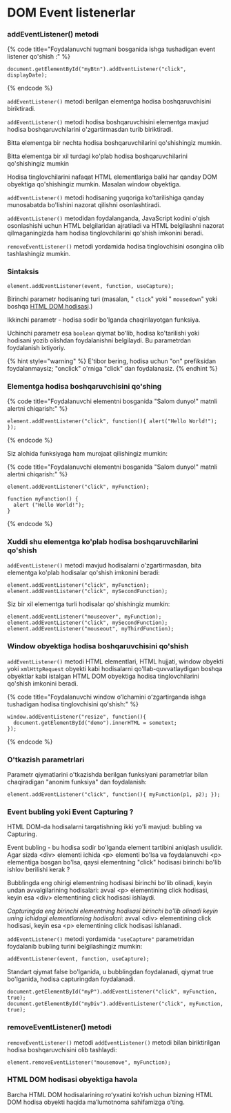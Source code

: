 # DOM Event listenerlar

### addEventListener() metodi

{% code title="Foydalanuvchi tugmani bosganida ishga tushadigan event listener qo'shish :" %}
```
document.getElementById("myBtn").addEventListener("click", displayDate);
```
{% endcode %}

`addEventListener()` metodi berilgan elementga hodisa boshqaruvchisini biriktiradi.

`addEventListener()` metodi hodisa boshqaruvchisini elementga mavjud hodisa boshqaruvchilarini o'zgartirmasdan turib biriktiradi.

Bitta elementga bir nechta hodisa boshqaruvchilarini qo'shishingiz mumkin.

Bitta elementga bir xil turdagi ko'plab hodisa boshqaruvchilarini qo'shishingiz mumkin

Hodisa tinglovchilarini nafaqat HTML elementlariga balki har qanday DOM obyektiga qo'shishingiz mumkin. Masalan window obyektiga.

`addEventListener()` metodi hodisaning yuqoriga ko'tarilishiga qanday munosabatda bo'lishini nazorat qilishni osonlashtiradi.

`addEventListener()` metodidan foydalanganda, JavaScript kodini o'qish osonlashishi uchun HTML belgilaridan ajratiladi va HTML belgilashni nazorat qilmaganingizda ham hodisa tinglovchilarini qo'shish imkonini beradi.

`removeEventListener()` metodi yordamida hodisa tinglovchisini osongina olib tashlashingiz mumkin.

### Sintaksis

```
element.addEventListener(event, function, useCapture);
```

Birinchi parametr hodisaning turi (masalan, " `click`" yoki " `mousedown`" yoki boshqa [HTML DOM hodisasi](https://www-w3schools-com.translate.goog/jsref/dom\_obj\_event.asp?\_x\_tr\_sl=de&\_x\_tr\_tl=uz&\_x\_tr\_hl=en&\_x\_tr\_pto=wapp).)

Ikkinchi parametr - hodisa sodir bo'lganda chaqirilayotgan funksiya.

Uchinchi parametr esa `boolean` qiymat boʻlib, hodisa ko'tarilishi yoki hodisani yozib olishdan foydalanishni belgilaydi. Bu parametrdan foydalanish ixtiyoriy.

{% hint style="warning" %}
E'tibor bering, hodisa uchun "on" prefiksidan foydalanmaysiz; "onclick" o'rniga "click" dan foydalanasiz.
{% endhint %}

### Elementga hodisa boshqaruvchisini qo'shing

{% code title="Foydalanuvchi elementni bosganida "Salom dunyo!" matnli alertni chiqarish:" %}
```
element.addEventListener("click", function(){ alert("Hello World!"); });
```
{% endcode %}

Siz alohida funksiyaga ham murojaat qilishingiz mumkin:

{% code title="Foydalanuvchi elementni bosganida "Salom dunyo!" matnli alertni chiqarish:" %}
```
element.addEventListener("click", myFunction);

function myFunction() {
  alert ("Hello World!");
}
```
{% endcode %}

### Xuddi shu elementga ko'plab hodisa boshqaruvchilarini qo'shish

`addEventListener()` metodi mavjud hodisalarni o'zgartirmasdan, bita elementga ko'plab hodisalar qo'shish imkonini beradi:

```
element.addEventListener("click", myFunction);
element.addEventListener("click", mySecondFunction);
```

Siz bir xil elementga turli hodisalar qo'shishingiz mumkin:

```
element.addEventListener("mouseover", myFunction);
element.addEventListener("click", mySecondFunction);
element.addEventListener("mouseout", myThirdFunction);
```

### Window obyektiga hodisa boshqaruvchisini qo'shish

`addEventListener()` metodi HTML elementlari, HTML hujjati, window obyekti yoki `xmlHttpRequest` obyekti kabi hodisalarni qo'llab-quvvatlaydigan boshqa obyektlar kabi istalgan HTML DOM obyektiga hodisa tinglovchilarini qo'shish imkonini beradi.

{% code title="Foydalanuvchi window oʻlchamini oʻzgartirganda ishga tushadigan hodisa tinglovchisini qoʻshish:" %}
```
window.addEventListener("resize", function(){
  document.getElementById("demo").innerHTML = sometext;
});
```
{% endcode %}

### O'tkazish parametrlari

Parametr qiymatlarini o'tkazishda berilgan funksiyani parametrlar bilan chaqiradigan "anonim funksiya" dan foydalanish:

```
element.addEventListener("click", function(){ myFunction(p1, p2); });
```

### Event bubling yoki Event Capturing ?

HTML DOM-da hodisalarni tarqatishning ikki yo'li mavjud: bubling va Capturing.

Event bubling - bu hodisa sodir bo'lganda element tartibini aniqlash usulidir. Agar sizda \<div> elementi ichida \<p> elementi bo'lsa va foydalanuvchi \<p> ​​elementiga bosgan bo'lsa, qaysi elementning "click" hodisasi birinchi bo'lib ishlov berilishi kerak ?

Bubblingda eng ohirigi elementning hodisasi birinchi boʻlib olinadi, keyin undan avvalgilarining hodisalari: avval \<p> elementining click hodisasi, keyin esa \<div> elementining click hodisasi ishlaydi.

_Capturingda eng birinchi elementning hodisasi birinchi bo'lib olinadi keyin uning ichidagi elementlarning hodisalari_: avval \<div> elementining click hodisasi, keyin esa \<p> elementining click hodisasi ishlanadi.

`addEventListener()` metodi yordamida `"useCapture"` parametridan foydalanib bubling turini belgilashingiz mumkin:

```
addEventListener(event, function, useCapture);
```

Standart qiymat false bo'lganida, u bubblingdan foydalanadi, qiymat true bo'lganida, hodisa capturingdan foydalanadi.

```
document.getElementById("myP").addEventListener("click", myFunction, true);
document.getElementById("myDiv").addEventListener("click", myFunction, true);
```

### removeEventListener() metodi

`removeEventListener()` metodi `addEventListener()`  metodi bilan biriktirilgan hodisa boshqaruvchisini olib tashlaydi:

```
element.removeEventListener("mousemove", myFunction);
```

### HTML DOM hodisasi obyektiga havola

Barcha HTML DOM hodisalarining roʻyxatini koʻrish uchun bizning HTML DOM hodisa obyekti haqida maʼlumotnoma sahifamizga o'ting.
